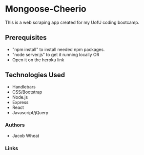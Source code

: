 # Mongoose-Cheerio
This is a web scraping app created for my UofU coding bootcamp. 

## Prerequisites
* "npm install" to install needed npm packages. 
* "node server.js" to get it running locally 
OR 
* Open it on the heroku link  

## Technologies Used
* Handlebars
* CSS/Bootstrap
* Node.js
* Express
* React
* Javascript/jQuery

### Authors
* Jacob Wheat

### Links 



